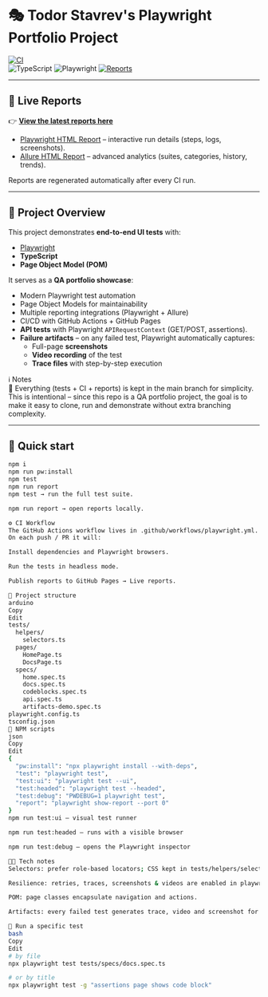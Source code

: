 # 🎭 Todor Stavrev's Playwright Portfolio Project

[![CI](https://github.com/tosheto/playwright-portfolio/actions/workflows/playwright.yml/badge.svg)](https://github.com/tosheto/playwright-portfolio/actions/workflows/playwright.yml)  
![TypeScript](https://img.shields.io/badge/TypeScript-5.x-blue)
![Playwright](https://img.shields.io/badge/Playwright-1.46+-green)
[![Reports](https://img.shields.io/badge/📊%20Test%20Reports-Live%20on%20GitHub%20Pages-brightgreen)](https://tosheto.github.io/playwright-portfolio/)

---

## 🔗 Live Reports

👉 [**View the latest reports here**](https://tosheto.github.io/playwright-portfolio/)  

- [Playwright HTML Report](https://tosheto.github.io/playwright-portfolio/playwright-report/index.html) – interactive run details (steps, logs, screenshots).  
- [Allure HTML Report](https://tosheto.github.io/playwright-portfolio/allure-report/index.html) – advanced analytics (suites, categories, history, trends).  

Reports are regenerated automatically after every CI run.  

---

## 📖 Project Overview

This project demonstrates **end-to-end UI tests** with:  
- [Playwright](https://playwright.dev/)  
- **TypeScript**  
- **Page Object Model (POM)**  

It serves as a **QA portfolio showcase**:  
- Modern Playwright test automation  
- Page Object Models for maintainability  
- Multiple reporting integrations (Playwright + Allure)  
- CI/CD with GitHub Actions + GitHub Pages  
- **API tests** with Playwright `APIRequestContext` (GET/POST, assertions).  
- **Failure artifacts** – on any failed test, Playwright automatically captures:  
  - Full-page **screenshots**  
  - **Video recording** of the test  
  - **Trace files** with step-by-step execution  

ℹ️ Notes  
📌 Everything (tests + CI + reports) is kept in the main branch for simplicity.  
This is intentional – since this repo is a QA portfolio project, the goal is to make it easy to clone, run and demonstrate without extra branching complexity.

---

## 🚀 Quick start

```bash
npm i
npm run pw:install
npm test
npm run report
npm test → run the full test suite.

npm run report → open reports locally.

⚙️ CI Workflow
The GitHub Actions workflow lives in .github/workflows/playwright.yml.
On each push / PR it will:

Install dependencies and Playwright browsers.

Run the tests in headless mode.

Publish reports to GitHub Pages → Live reports.

📂 Project structure
arduino
Copy
Edit
tests/
  helpers/
    selectors.ts
  pages/
    HomePage.ts
    DocsPage.ts
  specs/
    home.spec.ts
    docs.spec.ts
    codeblocks.spec.ts
    api.spec.ts
    artifacts-demo.spec.ts
playwright.config.ts
tsconfig.json
📜 NPM scripts
json
Copy
Edit
{
  "pw:install": "npx playwright install --with-deps",
  "test": "playwright test",
  "test:ui": "playwright test --ui",
  "test:headed": "playwright test --headed",
  "test:debug": "PWDEBUG=1 playwright test",
  "report": "playwright show-report --port 0"
}
npm run test:ui – visual test runner

npm run test:headed – runs with a visible browser

npm run test:debug – opens the Playwright inspector

🧑‍💻 Tech notes
Selectors: prefer role-based locators; CSS kept in tests/helpers/selectors.ts.

Resilience: retries, traces, screenshots & videos are enabled in playwright.config.ts.

POM: page classes encapsulate navigation and actions.

Artifacts: every failed test generates trace, video and screenshot for debugging.

🎯 Run a specific test
bash
Copy
Edit
# by file
npx playwright test tests/specs/docs.spec.ts

# or by title
npx playwright test -g "assertions page shows code block"
